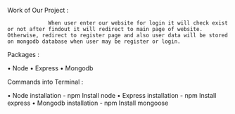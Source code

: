 Work of Our Project :

                 When user enter our website for login it will check exist or not after findout it will redirect to main page of website. Otherwise, redirect to register page and also user data will be stored on mongodb database when user may be register or login.
                 
Packages :

•	Node 
•	Express
•	Mongodb

Commands  into Terminal :

•	Node installation  - npm Install node
•	Express installation - npm Install express
•	Mongodb installation - npm Install mongoose
